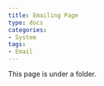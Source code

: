```yaml
---
title: Emailing Page
type: docs
categories:
- System
tags: 
- Email
---
```


This page is under a folder.
